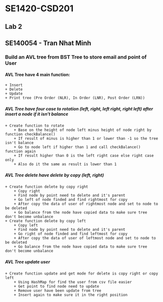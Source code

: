 # SE1420-CSD201

## Lab 2
## SE140054 - Tran Nhat Minh

### Build an AVL tree from BST Tree to store email and point of User

#### AVL Tree have 4 main function:
	+ Insert
	+ Delete
	+ Update
	+ Print tree (Pre Order (NLR), In Order (LNR), Post Order (LRN))

##### AVL Tree have four case to rotation (left, right, left right, right left) after insert a node if it isn't balance
	+ Create function to rotate
		+ Base on the height of node left minus height of node right by function checkBalance()
		+ If result of minus is higher than 1 or lower than -1 so the tree isn't balance
		+ Go to node left if higher than 1 and call checkBalance() function again
		+ If result higher than 0 is the left right case else right case only
		+ Also do it the same as result is lower than 1
		
##### AVL Tree delete have delete by copy (left, right)
	+ Create function delete by copy right
		+ Copy right
		+ Find node by point need to delete and it's parent
		+ Go left of node finded and find rightmost for copy
		+ After copy the data of user of rightmost node and set to node to be deleted
		+ Go balance from the node have copied data to make sure tree don't become unbalance
	+ Create function delete by copy left
		+ Copy left
		+ Find node by point need to delete and it's parent
		+ Go right of node finded and find leftmost for copy
		+ After copy the data of user of leftmost node and set to node to be deleted
		+ Go balance from the node have copied data to make sure tree don't become unbalance

##### AVL Tree update user
	+ Create function update and get mode for delete is copy right or copy left
		+ Using HashMap for find the user from csv file easier
		+ Get point to find node need to update
		+ Remove user have been update from tree
		+ Insert again to make sure it in the right position
